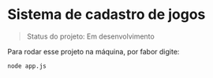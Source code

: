 # Sistema  de cadastro de jogos 

> Status do projeto: Em desenvolvimento

Para rodar esse projeto na máquina, por fabor digite:


``` 
node app.js
``` 
